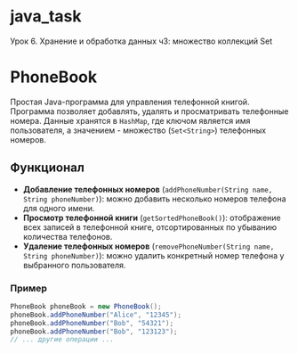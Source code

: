 # java_task
Урок 6. Хранение и обработка данных ч3: множество коллекций Set 


# PhoneBook

Простая Java-программа для управления телефонной книгой. Программа позволяет добавлять, удалять и просматривать телефонные номера. Данные хранятся в `HashMap`, где ключом является имя пользователя, а значением - множество (`Set<String>`) телефонных номеров.

## Функционал

- **Добавление телефонных номеров** (`addPhoneNumber(String name, String phoneNumber)`): можно добавить несколько номеров телефона для одного имени.
- **Просмотр телефонной книги** (`getSortedPhoneBook()`): отображение всех записей в телефонной книге, отсортированных по убыванию количества телефонов.
- **Удаление телефонных номеров** (`removePhoneNumber(String name, String phoneNumber)`): можно удалить конкретный номер телефона у выбранного пользователя.


### Пример

```java
PhoneBook phoneBook = new PhoneBook();
phoneBook.addPhoneNumber("Alice", "12345");
phoneBook.addPhoneNumber("Bob", "54321");
phoneBook.addPhoneNumber("Bob", "123123");
// ... другие операции ...